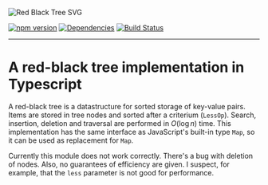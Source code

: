 ![Red Black Tree SVG](https://upload.wikimedia.org/wikipedia/commons/1/10/Red-black_tree_example_nN.svg)

[![npm version](https://badge.fury.io/js/rbts.svg)](https://badge.fury.io/js/rbts)
[![Dependencies](https://david-dm.org/nalply/rbts.svg)](https://david-dm.org/nalply/rbts)
[![Build Status](https://travis-ci.com/nalply/rbts.svg?branch=master)](https://travis-ci.com/nalply/rbts)

---

# A red-black tree implementation in Typescript

A red-black tree is a datastructure for sorted storage of key-value pairs.
Items are stored in tree nodes and sorted after a criterium (`LessOp`).
Search, insertion, deletion and traversal are performed in $O(\log n)$ time.
This implementation has the same interface as JavaScript's built-in type
`Map`, so it can be used as replacement for `Map`.

Currently this module does not work correctly. There's a bug with deletion
of nodes. Also, no guarantees of efficiency are given. I suspect, for example,
that the `less` parameter is not good for performance.
